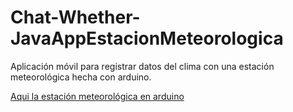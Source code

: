 # Chat-Whether-JavaAppEstacionMeteorologica
Aplicación móvil para registrar datos del clima con una estación meteorológica hecha con arduino. 

<a href="#">Aqui la estación meteorológica en arduino</a>
